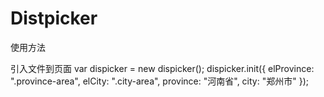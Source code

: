 # Distpicker

使用方法  

引入文件到页面
var dispicker = new dispicker();
  dispicker.init({
    elProvince: ".province-area",
    elCity: ".city-area",
    province: "河南省",
    city: "郑州市"
  });
